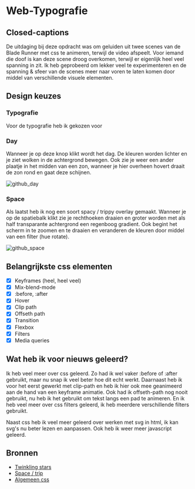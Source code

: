 # Web-Typografie

## Closed-captions
De uitdaging bij deze opdracht was om geluiden uit twee scenes van de Blade Runner met css te animeren, terwijl de video afspeelt. Voor iemand die doof is kan deze scene droog overkomen, terwijl er eigenlijk heel veel spanning in zit. Ik heb geprobeerd om lekker veel te experimenteren en de spanning & sfeer van de scenes meer naar voren te laten komen door middel van verschillende visuele elementen. 

## Design keuzes
### Typografie
Voor de typografie heb ik gekozen voor 

### Day
Wanneer je op deze knop klikt wordt het dag. De kleuren worden lichter en je ziet wolken in de achtergrond bewegen. Ook zie je weer een ander plaatje in het midden van een zon, wanneer je hier overheen hovert draait de zon rond en gaat deze schijnen.

![github_day](https://user-images.githubusercontent.com/43337685/82755849-a715b000-9dd6-11ea-8c92-4aa1e388b9ba.gif)

### Space
Als laatst heb ik nog een soort spacy / trippy overlay gemaakt. Wanneer je op de spatiebalk klikt zie je rechthoeken draaien en groter worden met als half transparante achtergrond een regenboog gradient. Ook begint het scherm in te zoomen en te draaien en veranderen de kleuren door middel van een filter (hue rotate). 

![github_space](https://user-images.githubusercontent.com/43337685/82755872-d3313100-9dd6-11ea-9348-b1ffb02dc60d.gif)

## Belangrijkste css elementen
- [x] Keyframes (heel, heel veel)
- [x] Mix-blend-mode
- [x] :before, :after
- [x] Hover
- [x] Clip path
- [x] Offseth path
- [x] Transition
- [x] Flexbox
- [x] Filters
- [x] Media queries

## Wat heb ik voor nieuws geleerd?
Ik heb veel meer over css geleerd. Zo had ik wel vaker :before of :after gebruikt, maar nu snap ik veel beter hoe dit echt werkt. Daarnaast heb ik voor het eerst gewerkt met clip-path en heb ik hier ook mee geanimeerd aan de hand van een keyframe animatie. Ook had ik offseth-path nog nooit gebruikt, nu heb ik het gebruikt om tekst langs een pad te animeren. En ik heb veel meer over css filters geleerd, ik heb meerdere verschillende filters gebruikt. 

Naast css heb ik veel meer geleerd over werken met svg in html, ik kan svg's nu beter lezen en aanpassen. Ook heb ik weer meer javascript geleerd. 

## Bronnen
* [Twinkling stars](https://stackoverflow.com/questions/35588267/css-twinkling-stars)
* [Space / trip](https://codepen.io/RedGlove/pen/pmOYqz)
* [Algemeen css](https://css-tricks.com/)
